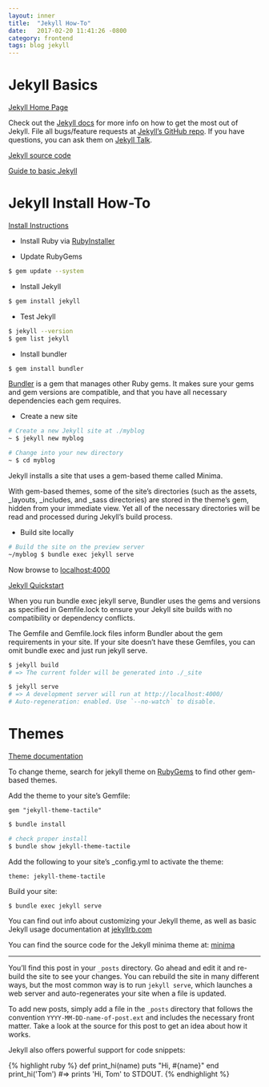 ```yaml
---
layout: inner
title:  "Jekyll How-To"
date:   2017-02-20 11:41:26 -0800
category: frontend
tags: blog jekyll
---
```


# Jekyll Basics

[Jekyll Home Page](http://jekyllrb.com)

Check out the [Jekyll docs][jekyll-docs] for more info on how to get the most out of Jekyll. File all bugs/feature requests at [Jekyll’s GitHub repo][jekyll-gh]. If you have questions, you can ask them on [Jekyll Talk][jekyll-talk].

[jekyll-docs]: https://jekyllrb.com/docs/home
[jekyll-gh]:   https://github.com/jekyll/jekyll
[jekyll-talk]: https://talk.jekyllrb.com/

[Jekyll source code](https://github.com/jekyll/jekyll)

[Guide to basic Jekyll](http://jmcglone.com/guides/github-pages/)


# Jekyll Install How-To

[Install Instructions](http://jekyllrb.com/docs/installation/)

- Install Ruby via [RubyInstaller](https://rubyinstaller.org/)

- Update RubyGems

```bash
$ gem update --system
```

- Install Jekyll

```bash
$ gem install jekyll
```

- Test Jekyll

```bash
$ jekyll --version
$ gem list jekyll
```

- Install bundler

```bash
$ gem install bundler
```

[Bundler](https://rubygems.org/gems/bundler) is a gem that manages other Ruby gems. It makes sure your gems and gem versions are compatible, and that you have all necessary dependencies each gem requires.

- Create a new site

```bash
# Create a new Jekyll site at ./myblog
~ $ jekyll new myblog

# Change into your new directory
~ $ cd myblog
```

Jekyll installs a site that uses a gem-based theme called Minima.

With gem-based themes, some of the site’s directories (such as the assets, _layouts, _includes, and _sass directories) are stored in the theme’s gem, hidden from your immediate view. Yet all of the necessary directories will be read and processed during Jekyll’s build process.

- Build site locally

```bash
# Build the site on the preview server
~/myblog $ bundle exec jekyll serve
```

Now browse to [localhost:4000](http://localhost:4000)

[Jekyll Quickstart](http://jekyllrb.com/docs/quickstart/)

When you run bundle exec jekyll serve, Bundler uses the gems and versions as specified in Gemfile.lock to ensure your Jekyll site builds with no compatibility or dependency conflicts.

The Gemfile and Gemfile.lock files inform Bundler about the gem requirements in your site. If your site doesn’t have these Gemfiles, you can omit bundle exec and just run jekyll serve.

```bash
$ jekyll build
# => The current folder will be generated into ./_site

$ jekyll serve
# => A development server will run at http://localhost:4000/
# Auto-regeneration: enabled. Use `--no-watch` to disable.
```


# Themes

[Theme documentation](https://jekyllrb.com/docs/themes/)

To change theme, search for jekyll theme on [RubyGems](https://rubygems.org/search?utf8=%E2%9C%93&query=jekyll-theme) to find other gem-based themes.

Add the theme to your site’s Gemfile:
```
gem "jekyll-theme-tactile"
```

```bash
$ bundle install

# check proper install
$ bundle show jekyll-theme-tactile
```

Add the following to your site’s _config.yml to activate the theme:

```
theme: jekyll-theme-tactile
```

Build your site:

```bash
$ bundle exec jekyll serve
```



You can find out info about customizing your Jekyll theme, as well as basic Jekyll usage documentation at [jekyllrb.com](https://jekyllrb.com/)

You can find the source code for the Jekyll minima theme at:
[minima](https://github.com/jekyll/minima)


---------------------------------------------------

You’ll find this post in your `_posts` directory. Go ahead and edit it and re-build the site to see your changes. You can rebuild the site in many different ways, but the most common way is to run `jekyll serve`, which launches a web server and auto-regenerates your site when a file is updated.

To add new posts, simply add a file in the `_posts` directory that follows the convention `YYYY-MM-DD-name-of-post.ext` and includes the necessary front matter. Take a look at the source for this post to get an idea about how it works.

Jekyll also offers powerful support for code snippets:

{% highlight ruby %}
def print_hi(name)
  puts "Hi, #{name}"
end
print_hi('Tom')
#=> prints 'Hi, Tom' to STDOUT.
{% endhighlight %}






